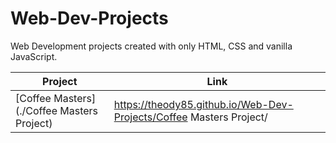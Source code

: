 # Web-Dev-Projects

Web Development projects created with only HTML, CSS and vanilla JavaScript.

Project | Link
--------|-----
[Coffee Masters](./Coffee Masters Project) | https://theody85.github.io/Web-Dev-Projects/Coffee Masters Project/

